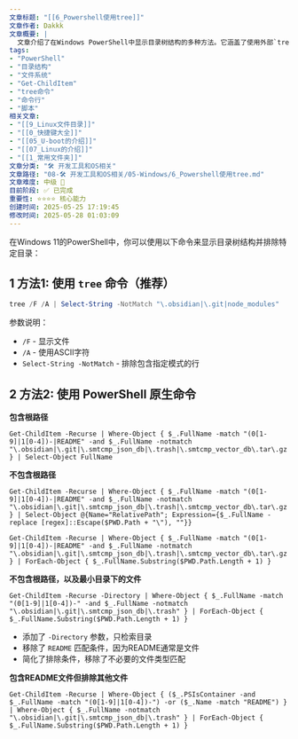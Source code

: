 ```yaml
---
文章标题: "[[6_Powershell使用tree]]" 
文章作者: Dakkk
文章概要: |
  文章介绍了在Windows PowerShell中显示目录树结构的多种方法。它涵盖了使用外部`tree`命令进行基本过滤，以及利用PowerShell原生`Get-ChildItem`命令配合条件过滤、路径处理和输出格式化，实现更灵活和高级的目录视图定制。
tags:
- "PowerShell"
- "目录结构"
- "文件系统"
- "Get-ChildItem"
- "tree命令"
- "命令行"
- "脚本"
相关文章:
- "[[9_Linux文件目录]]"
- "[[0_快捷键大全]]"
- "[[05_U-boot的介绍]]"
- "[[07_Linux的介绍]]"
- "[[1_常用文件夹]]"
文章分类: "🛠️ 开发工具和OS相关"
文章路径: "08-🛠️ 开发工具和OS相关/05-Windows/6_Powershell使用tree.md"
文章难度: 中级 🌳
目前阶段: ✅ 已完成
重要性: ⭐⭐⭐⭐ 核心能力
创建时间: 2025-05-25 17:19:45
修改时间: 2025-05-28 01:03:09
---
```


在Windows 11的PowerShell中，你可以使用以下命令来显示目录树结构并排除特定目录：

## 1 方法1: 使用 `tree` 命令（推荐）

```powershell
tree /F /A | Select-String -NotMatch "\.obsidian|\.git|node_modules"
```
参数说明：
- `/F` - 显示文件
- `/A` - 使用ASCII字符
- `Select-String -NotMatch` - 排除包含指定模式的行

## 2 方法2: 使用 PowerShell 原生命令

**包含根路径**
```shell
Get-ChildItem -Recurse | Where-Object { $_.FullName -match "(0[1-9]|1[0-4])-|README" -and $_.FullName -notmatch "\.obsidian|\.git|\.smtcmp_json_db|\.trash|\.smtcmp_vector_db\.tar\.gz|LICENSE|\.gitignore" } | Select-Object FullName
```

**不包含根路径**
```shell
Get-ChildItem -Recurse | Where-Object { $_.FullName -match "(0[1-9]|1[0-4])-|README" -and $_.FullName -notmatch "\.obsidian|\.git|\.smtcmp_json_db|\.trash|\.smtcmp_vector_db\.tar\.gz|LICENSE|\.gitignore" } | Select-Object @{Name="RelativePath"; Expression={$_.FullName -replace [regex]::Escape($PWD.Path + "\"), ""}}
```

```shell
Get-ChildItem -Recurse | Where-Object { $_.FullName -match "(0[1-9]|1[0-4])-|README" -and $_.FullName -notmatch "\.obsidian|\.git|\.smtcmp_json_db|\.trash|\.smtcmp_vector_db\.tar\.gz|LICENSE|\.gitignore" } | ForEach-Object { $_.FullName.Substring($PWD.Path.Length + 1) }
```

**不包含根路径，以及最小目录下的文件**
```shell
Get-ChildItem -Recurse -Directory | Where-Object { $_.FullName -match "(0[1-9]|1[0-4])-" -and $_.FullName -notmatch "\.obsidian|\.git|\.smtcmp_json_db|\.trash" } | ForEach-Object { $_.FullName.Substring($PWD.Path.Length + 1) }
```
- 添加了 `-Directory` 参数，只检索目录
- 移除了 `README` 匹配条件，因为README通常是文件
- 简化了排除条件，移除了不必要的文件类型匹配

**包含README文件但排除其他文件**
```shell
Get-ChildItem -Recurse | Where-Object { ($_.PSIsContainer -and $_.FullName -match "(0[1-9]|1[0-4])-") -or ($_.Name -match "README") } | Where-Object { $_.FullName -notmatch "\.obsidian|\.git|\.smtcmp_json_db|\.trash" } | ForEach-Object { $_.FullName.Substring($PWD.Path.Length + 1) }
```
